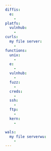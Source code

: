 ```yaml
---
diffis:
  e:
    -
platfs:
  vulnhub:
    -
curls:
  my file server:
    -
functions:
  unix:
    -
  e:
    -
  vulnhub:
    -
  fuzz:
    -
  creds:
    -
  ssh:
    -
  ftp:
    -
  kern:
    -

wals:
  my file serverwu:
    -
---
```

